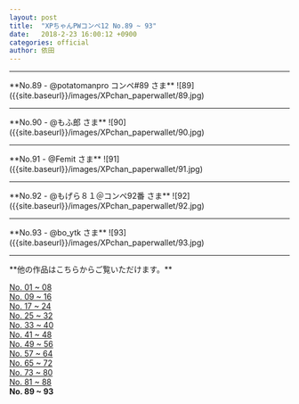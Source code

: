 ```yaml
---
layout: post
title:  "XPちゃんPWコンペ12 No.89 ~ 93"
date:   2018-2-23 16:00:12 +0900
categories: official
author: 依田
---  
```


<hr>  
**No.89 - @potatomanpro コンペ#89 さま**  
![89]({{site.baseurl}}/images/XPchan_paperwallet/89.jpg)  

<hr>  
**No.90 - @もふ郎 さま**  
![90]({{site.baseurl}}/images/XPchan_paperwallet/90.jpg)  

<hr>  
**No.91 - @Femit さま**  
![91]({{site.baseurl}}/images/XPchan_paperwallet/91.jpg)  

<hr>  
**No.92 - @もげら８１＠コンペ92番 さま**   
![92]({{site.baseurl}}/images/XPchan_paperwallet/92.jpg)  

<hr>  
**No.93 - @bo_ytk さま**  
![93]({{site.baseurl}}/images/XPchan_paperwallet/93.jpg)  

<hr>  
**他の作品はこちらからご覧いただけます。**  

[No. 01 ~ 08]({{site.baseurl}}/official/2018/02/23/PW01.html)  
[No. 09 ~ 16]({{site.baseurl}}/official/2018/02/23/PW02.html)  
[No. 17 ~ 24]({{site.baseurl}}/official/2018/02/23/PW03.html)    
[No. 25 ~ 32]({{site.baseurl}}/official/2018/02/23/PW04.html)  
[No. 33 ~ 40]({{site.baseurl}}/official/2018/02/23/PW05.html)  
[No. 41 ~ 48]({{site.baseurl}}/official/2018/02/23/PW06.html)  
[No. 49 ~ 56]({{site.baseurl}}/official/2018/02/23/PW07.html)  
[No. 57 ~ 64]({{site.baseurl}}/official/2018/02/23/PW08.html)  
[No. 65 ~ 72]({{site.baseurl}}/official/2018/02/23/PW09.html)  
[No. 73 ~ 80]({{site.baseurl}}/official/2018/02/23/PW10.html)  
[No. 81 ~ 88]({{site.baseurl}}/official/2018/02/23/PW11.html)  
**No. 89 ~ 93**  
